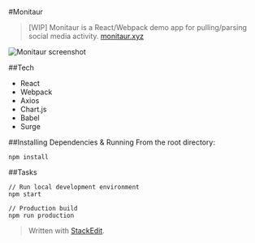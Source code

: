 #Monitaur

> [WIP] Monitaur is a React/Webpack demo app for pulling/parsing social media
> activity.
> [monitaur.xyz](http://monitaur.xyz)

![Monitaur screenshot](http://monitaur.xyz/monitaurxyz-screenshot.png)

##Tech
 - React
 - Webpack
 - Axios
 - Chart.js
 - Babel
 - Surge

##Installing Dependencies & Running
From the root directory:

    npm install

##Tasks

    // Run local development environment
    npm start
    
    // Production build
    npm run production

> Written with [StackEdit](https://stackedit.io/).